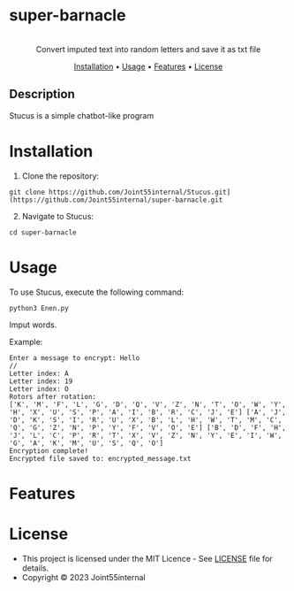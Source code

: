 # super-barnacle
<p align=center>

  <br>
  <span> Convert imputed text into random letters and save it as txt file 
  <br>
</p>
<p align="center">
  <a href="#installation">Installation</a> •
  <a href="#usage">Usage</a> •
  <a href="#features">Features</a> •
  <a href="#license">License</a>
</p> 

## Description
Stucus is a simple chatbot-like program

# Installation
1. Clone the repository:
```console
git clone https://github.com/Joint55internal/Stucus.git](https://github.com/Joint55internal/super-barnacle.git
```
2. Navigate to Stucus:
```console
cd super-barnacle
```
# Usage
To use Stucus, execute the following command:
```console
python3 Enen.py
```
Imput words.

Example:
```
Enter a message to encrypt: Hello
//
Letter index: A
Letter index: 19
Letter index: O
Rotors after rotation:
['K', 'M', 'F', 'L', 'G', 'D', 'Q', 'V', 'Z', 'N', 'T', 'O', 'W', 'Y', 'H', 'X', 'U', 'S', 'P', 'A', 'I', 'B', 'R', 'C', 'J', 'E'] ['A', 'J', 'D', 'K', 'S', 'I', 'R', 'U', 'X', 'B', 'L', 'H', 'W', 'T', 'M', 'C', 'Q', 'G', 'Z', 'N', 'P', 'Y', 'F', 'V', 'O', 'E'] ['B', 'D', 'F', 'H', 'J', 'L', 'C', 'P', 'R', 'T', 'X', 'V', 'Z', 'N', 'Y', 'E', 'I', 'W', 'G', 'A', 'K', 'M', 'U', 'S', 'Q', 'O']
Encryption complete!
Encrypted file saved to: encrypted_message.txt

```
# Features

# License

- This project is licensed under the MIT Licence - See [LICENSE](/LICENSE) file for details.
- Copyright © 2023 Joint55internal
